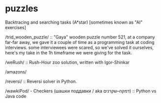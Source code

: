 # puzzles

Backtracing and searching tasks (A*star) [sometimes known as "AI" exercises] 

/trid_wooden_puzzle/ :: 
"Gaya" wooden puzzle number 521, at a company far-far away, we gave it a couple of time as a programming task at coding interviews. some interviewees were scared, so we've solved it ourselves, here's my take in the 1h timeframe we were giving for the task.

/weRush/ :: Rush-Hour zoo solution, written with Igor-Shinkar

/amazons/

/reversi/ :: Reversi solver in Python.

/wawkiPod/ - Checkers (шашки поддавки / aka דמקה–שקרנים) :: Python vs Java code



